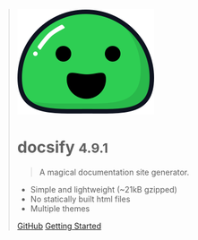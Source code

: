 > ![logo](_media/icon.svg)
>
> # docsify <small>4.9.1</small>
>
> > A magical documentation site generator.
>
> - Simple and lightweight (~21kB gzipped)
> - No statically built html files
> - Multiple themes
>
> [GitHub](https://github.com/docsifyjs/docsify/)
> [Getting Started](#docsify)
